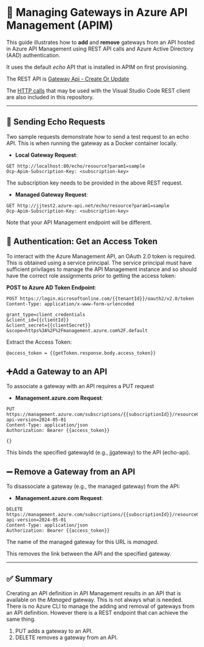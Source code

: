 # 🧭 Managing Gateways in Azure API Management (APIM)

This guide illustrates how to **add** and **remove** gateways from an API hosted in Azure API Management using REST API calls and Azure Active Directory (AAD) authentication.

It uses the default *echo* API that is installed in APIM on first provisioning.

The REST API is [Gateway Api - Create Or Update](https://learn.microsoft.com/en-us/rest/api/apimanagement/gateway-api/create-or-update?view=rest-apimanagement-2024-05-01&tabs=HTTP)

The [HTTP calls](./http-requests.http) that may be used with the Visual Studio Code REST client are also included in this repository.

---


## 🔁 Sending Echo Requests

Two sample requests demonstrate how to send a test request to an echo API. This is when running the gateway as a Docker container locally.

- **Local Gateway Request**:
```http
GET http://localhost:80/echo/resource?param1=sample
Ocp-Apim-Subscription-Key: <subscription-key>
```
The subscription key needs to be provided in the above REST request.

- **Managed Gateway Request**:
```http
GET http://jjtest2.azure-api.net/echo/resource?param1=sample
Ocp-Apim-Subscription-Key: <subscription-key>
```
Note that your API Management endpoint will be different.

## 🔐 Authentication: Get an Access Token
To interact with the Azure Management API, an OAuth 2.0 token is required. This is obtained using a service principal. The service principal must have sufficient privilages to manage the API Management instance and so should have the correct role assignments prior to getting the access token:

**POST to Azure AD Token Endpoint**:
```http
POST https://login.microsoftonline.com/{{tenantId}}/oauth2/v2.0/token
Content-Type: application/x-www-form-urlencoded

grant_type=client_credentials
&client_id={{clientId}}
&client_secret={{clientSecret}}
&scope=https%3A%2F%2Fmanagement.azure.com%2F.default
```

Extract the Access Token:
```http
@access_token = {{getToken.response.body.access_token}}
```

## ➕Add a Gateway to an API
To associate a gateway with an API requires a PUT request

- **Management.azure.com Request**:
```http
PUT https://management.azure.com/subscriptions/{{subscriptionId}}/resourceGroups/{{resourceGroupName}}/providers/Microsoft.ApiManagement/service/{{serviceName}}/gateways/{{gatewayId}}/apis/{{apiId}}?api-version=2024-05-01
Content-Type: application/json
Authorization: Bearer {{access_token}}

{}
```

This binds the specified gatewayId (e.g., jjgateway) to the API (echo-api).

## ➖ Remove a Gateway from an API
To disassociate a gateway (e.g., the managed gateway) from the API:

- **Management.azure.com Request**:
```http
DELETE https://management.azure.com/subscriptions/{{subscriptionId}}/resourceGroups/{{resourceGroupName}}/providers/Microsoft.ApiManagement/service/{{serviceName}}/gateways/{{managedGatewayId}}/apis/{{apiId}}?api-version=2024-05-01
Content-Type: application/json
Authorization: Bearer {{access_token}}
```
The name of the managed gateway for this URL is *managed*.

This removes the link between the API and the specified gateway.

---

## ✅ Summary
Crerating an API definition in API Management results in an API that is available on the *Managed* gateway. This is not always what is needed. 
There is no Azure CLI to manage the adding and removal of gateways from an API definition. However there is a REST endpoint that can achieve the same thing.

1. PUT adds a gateway to an API.
2. DELETE removes a gateway from an API.

